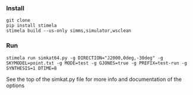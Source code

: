 ### Install
```
git clone 
pip install stimela
stimela build --us-only simms,simulator,wsclean
```

### Run
```
stimela run simkat64.py -g DIRECTION="J2000,0deg,-30deg" -g SKYMODEL=point.txt -g MODE=test -g GJONES=true -g PREFIX=test-run -g SYNTHESIS=1 DTIME=8
```

See the top of the simkat.py file for more info and documentation of the options

